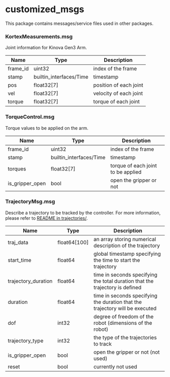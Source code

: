 # customized_msgs

This package contains messages/service files used in other packages.

### KortexMeasurements.msg

Joint information for Kinova Gen3 Arm.

| Name     | Type                     | Description            |
| -------- | ------------------------ | ---------------------- |
| frame_id | uint32                   | index of the frame     |
| stamp    | builtin_interfaces/Time  | timestamp              |
| pos      | float32[7]               | position of each joint |
| vel      | float32[7]               | velocity of each joint |
| torque   | float32[7]               | torque of each joint   |

### TorqueControl.msg

Torque values to be applied on the arm.

| Name            | Type                   | Description                        |
| --------------- | ---------------------- | ---------------------------------- |
| frame_id        | uint32                 | index of the frame                 |
| stamp           | builtin_interfaces/Time| timestamp                          |
| torques         | float32[7]             | torque of each joint to be applied |
| is_gripper_open | bool                   | open the gripper or not            |

### TrajectoryMsg.msg

Describe a trajectory to be tracked by the controller. 
For more information, please refer to [README in trajectories/](../trajectories/README.md).

| Name               | Type         | Description                                                        |
| ------------------ | ------------ | ------------------------------------------------------------------ |
| traj_data          | float64[100] | an array storing numerical description of the trajectory           |
| start_time         | float64      | global timestamp specifying the time to start the trajectory       |
| trajectory_duration| float64      | time in seconds specifying the total duration that the trajectory is defined |
| duration           | float64      | time in seconds specifying the duration that the trajectory will be executed |
| dof                | int32        | degree of freedom of the robot (dimensions of the robot)           |
| trajectory_type    | int32        | the type of the trajectories to track                              |
| is_gripper_open    | bool         | open the gripper or not (not used)                                 |
| reset              | bool         | currently not used                                                           |

<!-- ### Debug.msg

| Name        | Type            | Description                                            |
| ----------- | --------------- | ------------------------------------------------------ |
| header      | std_msgs/Header | header type containing id, timestamps...               |
| pos_d       | float32[7]      | desired position for each joint                        |
| vel_d       | float32[7]      | desired velocity for each joint                        |
| torque_d    | float32[7]      | desired torque for each joint                          |
| pos_curr    | float32[7]      | measured position for each joint                       |
| vel_curr    | float32[7]      | measured velocity for each joint                       |
| torque_curr | float32[7]      | measured torque for each joint                         |
| torque_calc | float32[7]      | calculated torque for each joint by dynamics algorithm |
| e           | float32[7]      | position error computed by dynamics algorithm          |
| e_d         | float32[7]      | velocity error computed by dynamics algorithm          | -->
